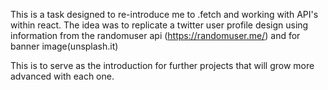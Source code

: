 This is a task designed to re-introduce me to  .fetch and working with API's within react. The idea was to replicate a twitter user profile design using information from the randomuser api (https://randomuser.me/) and for banner image(unsplash.it)

This is to serve as the introduction for further projects that will grow more advanced with each one.
